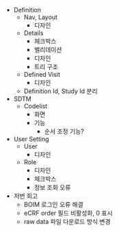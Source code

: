 - Definition
	- Nav, Layout
		- 디자인
	- Details
		- 체크박스
		- 밸리데이션
		- 디자인
		- 트리 구조
	- Defined Visit
		- 디자인
	- Definition Id, Study Id 분리
- SDTM
	- Codelist
		- 화면
		- 기능
			- 순서 조정 기능?
 - User Setting 
	- User
		- 디자인
	- Role
		- 디자인
		- 체크박스
		- 정보 조회 오류
- 저번 회고
	-  BOIM 로그인 오류 해결
	- eCRF order 필드 비활성화, 0 표시
	- raw data 파일 다운로드 방식 변경